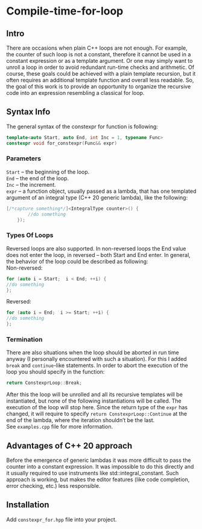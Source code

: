 # Compile-time-for-loop
## Intro
There are occasions when plain C++ loops are not enough. For example, the counter of such loop is not a constant, therefore it cannot be used in a constant expression or as a template argument. Or one may simply want to unroll a loop in order to avoid redundant run-time checks and arithmetic. Of course, these goals could be achieved with a plain template recursion, but it often requires an additional template function and overall less readable. So, the goal of this work is to provide an opportunity to organize the recursive code into an expression resembling a classical for loop.
## Syntax Info
The general syntax of the constexpr for function is following:
```cpp
template<auto Start, auto End, int Inc = 1, typename Func>
constexpr void for_constexpr(Func&& expr)
```
### Parameters
`Start` – the beginning of the loop.  
`End` – the end of the loop.  
`Inc` – the increment.  
`expr` – a function object, usually passed as a lambda, that has one templated argument of an integral type (C++ 20 generic lambda), like the following:  
```cpp
[/*capture something*/]<IntegralType counter>() {
		//do something
	});
```
### Types Of Loops
Reversed loops are also supported. In non-reversed loops the End value does not enter the loop, in reversed – both Start and End enter. In general, the behavior of the loop could be described as following:  
Non-reversed:  
```cpp
for (auto i = Start;  i < End; ++i) { 
//do something 
};
```
Reversed:
```cpp
for (auto i = End;  i >= Start; ++i) { 
//do something 
};
```
### Termination
There are also situations when the loop should be aborted in run time anyway (I personally encountered with such a situation). For this I added `break` and `continue`-like statements. In order to abort the execution of the loop you should specify in the function:
```cpp
return ConstexprLoop::Break;
```
After this the loop will be unrolled and all its recursive templates will be instantiated, but none of the following instantiations will be called. The execution of the loop will stop here. Since the return type of the `expr` has changed, it will require to specify `return ConstexprLoop::Continue` at the end of the lambda, where the iteration shouldn’t be the last.  
See `examples.cpp` file for more information.
## Advantages of C++ 20 approach
Before the emergence of generic lambdas it was more difficult to pass the counter into a constant expression. It was impossible to do this directly and it usually required to use instruments like std::integral_constant. Such approach is working, but makes the editor features (like code completion, error checking, etc.) less responsible.
## Installation
Add `constexpr_for.hpp` file into your project.
